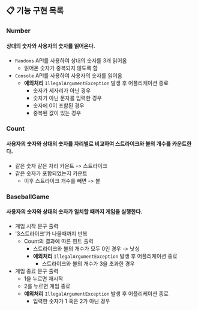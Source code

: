 ## 📋 기능 구현 목록
### Number
#### 상대의 숫자와 사용자의 숫자를 읽어온다.
- `Randoms` API를 사용하여 상대의 숫자를 3개 읽어옴
  -  읽어온 숫자가 중복되지 않도록 함
- `Console` API를 사용하여 사용자의 숫자를 읽어옴
  - **예외처리** `IllegalArgumentException` 발생 후 어플리케이션 종료
    - 숫자가 세자리가 아닌 경우
    - 숫자가 아닌 문자를 입력한 경우
    - 숫자에 0이 포함된 경우
    - 중복된 값이 있는 경우
### Count
#### 사용자의 숫자와 상대의 숫자를 자리별로 비교하여 스트라이크와 볼의 개수를 카운트한다.
- 같은 숫자 같은 자리 카운트 -> 스트라이크
- 같은 숫자가 포함되었는지 카운트
  - 이후 스트라이크 개수를 빼면 -> 볼
### BaseballGame
#### 사용자의 숫자와 상대의 숫자가 일치할 때까지 게임을 실행한다.
- 게임 시작 문구 출력
- '3스트라이크'가 나올때까지 반복
  - Count의 결과에 따른 힌트 출력
    - 스트라이크와 볼의 개수가 모두 0인 경우 -> 낫싱
    - **예외처리** `IllegalArgumentException` 발생 후 어플리케이션 종료
      - 스트라이크와 볼의 개수가 3을 초과한 경우
- 게임 종료 문구 출력
  - 1을 누르면 재시작
  - 2를 누르면 게임 종료
  - **예외처리** `IllegalArgumentException` 발생 후 어플리케이션 종료
    - 입력한 숫자가 1 혹은 2가 아닌 경우
